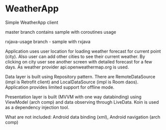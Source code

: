# WeatherApp
Simple WeatherApp client

master branch contains sample with coroutines usage

rxjava-usage branch - sample with rxjava

Application uses user location for loading weather forecast for current point (city). 
Also user can add other cities to see their current weather.
By clicking on city user see another screen with detailed forecast for a few days.
As weather provider api.openweathermap.org is used.

Data layer is built using Repository pattern.
There are RemoteDataSource (impl is Retrofit client) and LocalDataSource (impl is Room daos).
Application provides limited support for offline mode.

Presentation layer is built (MVVM with one way databinding) using ViewModel (arch comp) and data observing through LiveData.
Koin is used as a dependency injection tool.

What are not included:
Android data binding (xml),
Android navigation (arch comp)
